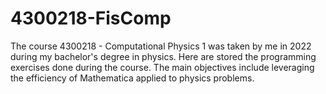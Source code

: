 # 4300218-FisComp
The course 4300218 - Computational Physics 1 was taken by me in 2022 during my bachelor's degree in physics. Here are stored the programming exercises done during the course. The main objectives include leveraging the efficiency of Mathematica applied to physics problems.
